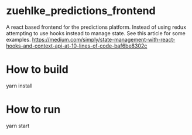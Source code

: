 # zuehlke_predictions_frontend
A react based frontend for the predictions platform.
Instead of using redux attempting to use hooks instead to manage state. See this article for some examples.
https://medium.com/simply/state-management-with-react-hooks-and-context-api-at-10-lines-of-code-baf6be8302c
# How to build
yarn install

# How to run
yarn start
